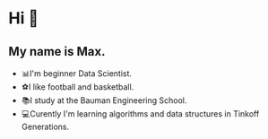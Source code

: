 # Hi 👋
## My name is Max. 

- 📊I'm beginner Data Scientist.
- ⚽️I like football and basketball.
- 📚I study at the Bauman Engineering School.
- 💻Curently I'm learning algorithms and data structures in Tinkoff Generations.

<!---
dendufire/dendufire is a ✨ special ✨ repository because its `README.md` (this file) appears on your GitHub profile.
You can click the Preview link to take a look at your changes.
--->
